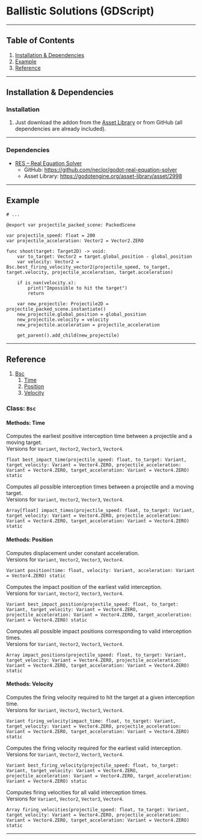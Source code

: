 # Ballistic Solutions (GDScript)

---

## Table of Contents

1. [Installation & Dependencies](#installation)
2. [Example](#example)
3. [Reference](#reference)

---

## <a name="installation"></a>Installation & Dependencies

### Installation
1. Just download the addon from the [Asset Library](https://godotengine.org/asset-library/asset/3010) or from GitHub (all dependencies are already included).

---

### Dependencies
- [RES – Real Equation Solver](https://github.com/neclor/godot-real-equation-solver)  
  - GitHub: https://github.com/neclor/godot-real-equation-solver  
  - Asset Library: https://godotengine.org/asset-library/asset/2998

---

## <a name="example"></a>Example
```gdscript
# ...

@export var projectile_packed_scene: PackedScene

var projectile_speed: float = 200
var projectile_acceleration: Vector2 = Vector2.ZERO

func shoot(target: Target2D) -> void:
	var to_target: Vector2 = target.global_position - global_position
    var velocity: Vector2 = Bsc.best_firing_velocity_vector2(projectile_speed, to_target, target.velocity, projectile_acceleration, target.acceleration)
    
    if is_nan(velocity.x):
        print("Impossible to hit the target")
        return
    
    var new_projectile: Projectile2D = projectile_packed_scene.instantiate()
    new_projectile.global_position = global_position
    new_projectile.velocity = velocity
    new_projectile.acceleration = projectile_acceleration

    get_parent().add_child(new_projectile)
```

---

## <a name="reference"></a>Reference
1. [Bsc](#bsc)
    1. [Time](#time)
    2. [Position](#position)
    3. [Velocity](#velocity)

### <a name="bsc"></a>Class: `Bsc`

#### <a name="time"></a>Methods: Time

Computes the earliest positive interception time between a projectile and a moving target.  
Versions for `Variant`, `Vector2`, `Vector3`, `Vector4`.
```gdscript
float best_impact_time(projectile_speed: float, to_target: Variant, target_velocity: Variant = Vector4.ZERO, projectile_acceleration: Variant = Vector4.ZERO, target_acceleration: Variant = Vector4.ZERO) static
```

Computes all possible interception times between a projectile and a moving target.  
Versions for `Variant`, `Vector2`, `Vector3`, `Vector4`.
```gdscript
Array[float] impact_times(projectile_speed: float, to_target: Variant, target_velocity: Variant = Vector4.ZERO, projectile_acceleration: Variant = Vector4.ZERO, target_acceleration: Variant = Vector4.ZERO) static
```

#### <a name="position"></a>Methods: Position

Computes displacement under constant acceleration.  
Versions for `Variant`, `Vector2`, `Vector3`, `Vector4`.
```gdscript
Variant position(time: float, velocity: Variant, acceleration: Variant = Vector4.ZERO) static
```

Computes the impact position of the earliest valid interception.  
Versions for `Variant`, `Vector2`, `Vector3`, `Vector4`.
```gdscript
Variant best_impact_position(projectile_speed: float, to_target: Variant, target_velocity: Variant = Vector4.ZERO, projectile_acceleration: Variant = Vector4.ZERO, target_acceleration: Variant = Vector4.ZERO) static
```

Computes all possible impact positions corresponding to valid interception times.  
Versions for `Variant`, `Vector2`, `Vector3`, `Vector4`.
```gdscript
Array impact_positions(projectile_speed: float, to_target: Variant, target_velocity: Variant = Vector4.ZERO, projectile_acceleration: Variant = Vector4.ZERO, target_acceleration: Variant = Vector4.ZERO) static
```

#### <a name="velocity"></a>Methods: Velocity

Computes the firing velocity required to hit the target at a given interception time.  
Versions for `Variant`, `Vector2`, `Vector3`, `Vector4`.
```gdscript
Variant firing_velocity(impact_time: float, to_target: Variant, target_velocity: Variant = Vector4.ZERO, projectile_acceleration: Variant = Vector4.ZERO, target_acceleration: Variant = Vector4.ZERO) static
```

Computes the firing velocity required for the earliest valid interception.  
Versions for `Variant`, `Vector2`, `Vector3`, `Vector4`.
```gdscript
Variant best_firing_velocity(projectile_speed: float, to_target: Variant, target_velocity: Variant = Vector4.ZERO, projectile_acceleration: Variant = Vector4.ZERO, target_acceleration: Variant = Vector4.ZERO) static
```

Computes firing velocities for all valid interception times.  
Versions for `Variant`, `Vector2`, `Vector3`, `Vector4`.
```gdscript
Array firing_velocities(projectile_speed: float, to_target: Variant, target_velocity: Variant = Vector4.ZERO, projectile_acceleration: Variant = Vector4.ZERO, target_acceleration: Variant = Vector4.ZERO) static
```

---
